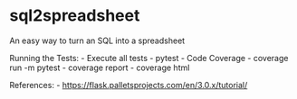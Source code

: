 # sql2spreadsheet
An easy way to turn an SQL into a spreadsheet


Running the Tests:
    - Execute all tests
        - pytest
    - Code Coverage
        - coverage run -m pytest
        - coverage report
        - coverage html



References:
    - https://flask.palletsprojects.com/en/3.0.x/tutorial/
